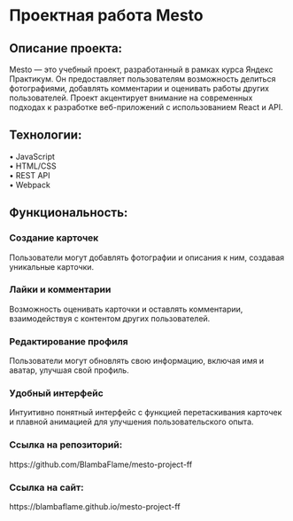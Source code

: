<h1>Проектная работа Mesto</h1>

<h2>Описание проекта:</h2>

Mesto — это учебный проект, разработанный в рамках курса Яндекс Практикум. Он предоставляет пользователям возможность делиться фотографиями, добавлять комментарии и оценивать работы других пользователей. Проект акцентирует внимание на современных подходах к разработке веб-приложений с использованием React и API.

<h2>Технологии:</h2>

• JavaScript  
• HTML/CSS  
• REST API  
• Webpack   

<h2>Функциональность:</h2>

<h3>Создание карточек</h3>  
Пользователи могут добавлять фотографии и описания к ним, создавая уникальные карточки.  

<h3>Лайки и комментарии</h3>  
Возможность оценивать карточки и оставлять комментарии, взаимодействуя с контентом других пользователей.  

<h3>Редактирование профиля</h3>  
Пользователи могут обновлять свою информацию, включая имя и аватар, улучшая свой профиль.  

<h3>Удобный интерфейс</h3>  
Интуитивно понятный интерфейс с функцией перетаскивания карточек и плавной анимацией для улучшения пользовательского опыта.

<h3>Ссылка на репозиторий:</h3> 
https://github.com/BlambaFlame/mesto-project-ff

<h3>Ссылка на сайт:</h3>
https://blambaflame.github.io/mesto-project-ff
